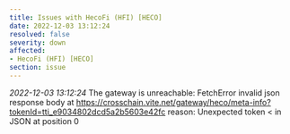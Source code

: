 ```yaml
---
title: Issues with HecoFi (HFI) [HECO]
date: 2022-12-03 13:12:24
resolved: false
severity: down
affected:
- HecoFi (HFI) [HECO]
section: issue
---
```


*2022-12-03 13:12:24* The gateway is unreachable: FetchError invalid json response body at https://crosschain.vite.net/gateway/heco/meta-info?tokenId=tti_e9034802dcd5a2b5603e42fc reason: Unexpected token < in JSON at position 0
